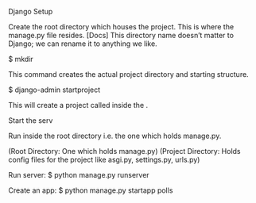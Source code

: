 Django Setup

Create the root directory which houses the project. This is where the manage.py file resides. [Docs] This directory name doesn’t matter to Django; we can rename it to anything we like.

$ mkdir <directory-name>

This command creates the actual project directory and starting structure.

$ django-admin startproject <project-name> <directory>

This will create a project called <project-name> inside the <directory>.

Start the serv

Run inside the root directory i.e. the one which holds manage.py.

(Root Directory: One which holds manage.py)
(Project Directory: Holds config files for the project like asgi.py, settings.py, urls.py)

Run server: $ python manage.py runserver

Create an app: $ python manage.py startapp polls